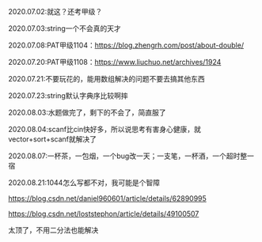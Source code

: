 2020.07.02:就这？还考甲级？

2020.07.03:string一个不会真的天才

2020.07.08:PAT甲级1104：https://blog.zhengrh.com/post/about-double/

2020.07.20:PAT甲级1108：https://www.liuchuo.net/archives/1924

2020.07.21:不要玩花的，能用数组解决的问题不要去搞其他东西

2020.07.23:string默认字典序比较啊摔

2020.08.03:水题做完了，剩下的不会了，简直服了

2020.08.04:scanf比cin快好多，所以说思考有害身心健康，就vector+sort+scanf就解决了

2020.08.07:一杯茶，一包烟，一个bug改一天；一支笔，一杯酒，一个超时整一宿

2020.08.21:1044怎么写都不对，我可能是个智障

https://blog.csdn.net/daniel960601/article/details/62890995

https://blog.csdn.net/loststephon/article/details/49100507

太顶了，不用二分法也能解决
